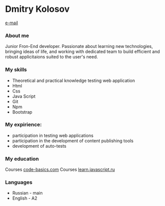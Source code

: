 # Dmitry Kolosov

[e-mail](dmkolosov@inbox.ru)

### About me
Junior Fron-End developer. Passionate about learning new technologies, bringing ideas of life, and working with dedicated team to build efficient and robust applicitaions suited to the user's need.

### My skills
- Theoretical and practical knowledge testing web application
- Html
- Css
- Java Script
- Git
- Npm
- Bootstrap

### My expirience:
- participation in testing web applications
- participation in the development of content publishing tools
- development of auto-tests

### My education
Courses [code-basics.com](https://code-basics.com/)
Courses [learn.javascript.ru](https://learn.javascript.ru/)

### Languages
- Russian - main
- English - A2